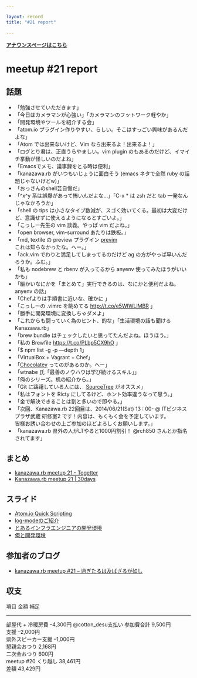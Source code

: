 ```yaml
---

layout: record
title: "#21 report"

---
```


<p> <a href="./"><strong>アナウンスページはこちら</strong></a></p>

meetup #21 report
==================

話題
----

-   「勉強させていただきます」
-   「今日はカメラマンが心強い」「カメラマンのフットワーク軽やか」
-   「開発環境やツールを紹介する会」
-   「atom.io
    プラグイン作りやすい、らしい。そこはすっごい興味があるんだよな」
-   「Atom では出来ないけど、Vim なら出来るよ！出来るよ！」
-   「ログとり君は、正直うらやましい。vim plugin
    のもあるのだけど、イマイチ挙動が怪しいのだよね」
-   「Emacsでメモ、議事録をとる時は便利」
-   「kanazawa.rb がいつもいじょうに面白そう (emacs ネタで全然 ruby
    の話題じゃないけどw)」
-   「おっさんのshell芸自慢だ」
-   「\^x\^y 系は誤爆があって怖いんだよな…」「C-x * は zsh だと tab
    一発なんじゃなかろうか」
-   「shell の tips
    は小さなタイプ数減が、スゴく効いてくる。最初は大変だけど、意識せずに使えるようになるとすごいよ。」
-   「こっしー先生の vim 談義。やっぱ vim だよね。」
-   「open browser, vim-surround あたりは鉄板。」
-   「md, textile の preview プラグイン [previm](http://t.co/ATseCyzQQL)
    これは知らなかったな。へー。」
-   「ack.vim でわりと満足してしまってるのだけど ag
    の方がやっぱ早いんだろうか。ふむ。」
-   「私も nodebrew と rbenv が入ってるから anyenv
    使ってみたほうがいいかも」
-   「細かいなにかを「まとめて」実行できるのは、なにかと便利だよね。anyenv
    の話」
-   「Chefよりは手順書に近いな、確かに 」
-   「こっしーの .vimrc を眺めてる <http://t.co/e5WIWLlMBR> 」
-   「勝手に開発環境に変換しちゃダメよ」
-   「これからも闘っていく為のヒント、的な」「生活環境の話も聞けるKanazawa.rb」
-   「brew bundle はチェックしたいと思ってたんだよね。ほうほう。」
-   「私の Brewfile <https://t.co/PLbp5CX9hO> 」
-   「\$ npm list -g -p —depth 1」
-   「VirtualBox + Vagrant + Chef」
-   「[Chocolatey](http://t.co/8Kl3WCWke2) ってのがあるのか。へー」
-   「wtnabe 氏「最善のノウハウは学び続けるスキル」」
-   「俺のシリーズ。机の紹介から。」
-   「Git に躊躇している人には、 [SourceTree](http://t.co/NUUiagA70h)
    がオススメ」
-   「私はフォントを Ricty にしてるけど、ホント効率違うなって思う。」
-   「金で解決できることは割と多いので即やる。」
-   「次回、Kanazawa.rb 22回目は、2014/06/21(Sat) 13 : 00- @
    ITビジネスプラザ武蔵 研修室2
    です！内容は、もくもく会を予定しています。\
    皆様お誘い合わせの上ご参加のほどよろしくお願いします。」
-   「kanazawa.rb 県外の人がLTやると1000円割引！ @rch850
    さんとか指名されてます」

まとめ
------

-   [kanazawa.rb meetup 21 - Togetter](http://togetter.com/li/668740)
-   [Kanazawa.rb meetup 21 | 30days](http://30d.jp/kzrb/11)

スライド
--------

-   [Atom.io Quick Scripting](http://t.co/2Pu2niOViP)
-   [log-modeのご紹介](http://t.co/j3D6Qg4dYo)
-   [とあるインフラエンジニアの開発環境](https://speakerdeck.com/libero_18/toaruinhuraensiniafalsekai-fa-huan-jing)
-   [俺と開発環境](http://www.slideshare.net/pharaohkj/ss-34794458)

参加者のブログ
--------------

-   [kanazawa.rb meetup #21 –
    過ぎたるは及ばざるが如し](http://cotton-desu.hatenablog.com/entry/2014/05/22/222024)

収支
----

  項目                   金額       補足
  ---------------------- ---------- ---------------------
  部屋代 + 冷暖房費      –4,300円   @cotton\_desu支払い
  参加費合計             9,500円    
  支援                   –2,000円   
  県外スピーカー支援     –1,000円   
  懇親会おつり           2,168円    
  二次会おつり           600円      
  meetup #20 くり越し   38,461円   
  差額                   43,429円   



